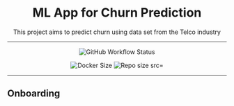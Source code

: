 <h1 align="center">
  ML App for Churn Prediction
  <br/>
</h1>


<p align="center">This project aims to predict churn using data set from the Telco industry<br/> </p>

---
<p align="center">
<img alt="GitHub Workflow Status" src="https://img.shields.io/github/actions/workflow/status/konkinit/ChurnModeling/churnapp_test_build.yml?label=TEST%20%26%20DOCKER%20BUILD&style=for-the-badge">
</p>

<p align="center">
<img alt="Docker Size" src="https://img.shields.io/docker/image-size/kidrissa/churnapp?style=for-the-badge"> <img alt="Repo size src="https://img.shields.io/github/repo-size/konkinit/ChurnModeling?label=REPO%20SIZE&style=for-the-badge">
</p>

---

## Onboarding 
